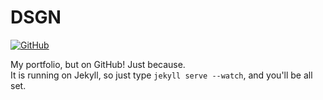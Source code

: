 DSGN
=

[![GitHub](http://img.shields.io/badge/GitHub-NetOperatorWibby/DSGN-a0a060.svg?style=flat)](https://github.com/NetOperatorWibby/DSGN)

My portfolio, but on GitHub! Just because.<br/>
It is running on Jekyll, so just type `jekyll serve --watch`, and you'll be all set.